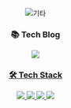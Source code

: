 <div align="center">

![기타](https://user-images.githubusercontent.com/68587360/155280882-018a0f78-f444-4164-bdfb-7abe705cb841.gif)

  
### 📚 Tech Blog
<a href="https://velog.io/@iamjm29">
  <img src="https://img.shields.io/badge/velog-20C997?style=flat&logo=velog&logoColor=white&link=https://velog.io/@iamjm29"/>
  
### 🛠 Tech Stack

<img src="https://img.shields.io/badge/Android Studio-3DDC84?style=flat&logo=Android&logoColor=white"/> <img src="https://img.shields.io/badge/Kotlin-7F52FF?style=flat&logo=Kotlin&logoColor=white"/> <img src="https://img.shields.io/badge/Java-007396?style=flat&logo=Java&logoColor=white"/> <img src="https://img.shields.io/badge/-Python-3776AB?style=flat&logo=Python&logoColor=white"/>

</div>
